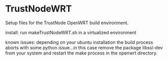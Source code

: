 # TrustNodeWRT
Setup files for the TrustNode OpenWRT build environment.

install:
run makeTrustNodeWRT.sh in a virtualized environment

known issues:
depending on your ubuntu installation the build process aborts with some python issue...in this case remove the package libssl-dev from your system and restart the make process in the openwrt directory.


